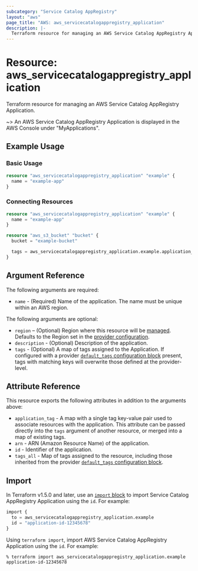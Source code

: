 ```yaml
---
subcategory: "Service Catalog AppRegistry"
layout: "aws"
page_title: "AWS: aws_servicecatalogappregistry_application"
description: |-
  Terraform resource for managing an AWS Service Catalog AppRegistry Application.
---
```

# Resource: aws_servicecatalogappregistry_application

Terraform resource for managing an AWS Service Catalog AppRegistry Application.

~> An AWS Service Catalog AppRegistry Application is displayed in the AWS Console under "MyApplications".

## Example Usage

### Basic Usage

```terraform
resource "aws_servicecatalogappregistry_application" "example" {
  name = "example-app"
}
```

### Connecting Resources

```terraform
resource "aws_servicecatalogappregistry_application" "example" {
  name = "example-app"
}

resource "aws_s3_bucket" "bucket" {
  bucket = "example-bucket"

  tags = aws_servicecatalogappregistry_application.example.application_tag
}
```

## Argument Reference

The following arguments are required:

* `name` - (Required) Name of the application. The name must be unique within an AWS region.

The following arguments are optional:

* `region` – (Optional) Region where this resource will be [managed](https://docs.aws.amazon.com/general/latest/gr/rande.html#regional-endpoints). Defaults to the Region set in the [provider configuration](https://registry.terraform.io/providers/hashicorp/aws/latest/docs#aws-configuration-reference).
* `description` - (Optional) Description of the application.
* `tags` - (Optional) A map of tags assigned to the Application. If configured with a provider [`default_tags` configuration block](https://registry.terraform.io/providers/hashicorp/aws/latest/docs#default_tags-configuration-block) present, tags with matching keys will overwrite those defined at the provider-level.

## Attribute Reference

This resource exports the following attributes in addition to the arguments above:

* `application_tag` - A map with a single tag key-value pair used to associate resources with the application. This attribute can be passed directly into the `tags` argument of another resource, or merged into a map of existing tags.
* `arn` - ARN (Amazon Resource Name) of the application.
* `id` - Identifier of the application.
* `tags_all` - Map of tags assigned to the resource, including those inherited from the provider [`default_tags` configuration block](https://registry.terraform.io/providers/hashicorp/aws/latest/docs#default_tags-configuration-block).

## Import

In Terraform v1.5.0 and later, use an [`import` block](https://developer.hashicorp.com/terraform/language/import) to import Service Catalog AppRegistry Application using the `id`. For example:

```terraform
import {
  to = aws_servicecatalogappregistry_application.example
  id = "application-id-12345678"
}
```

Using `terraform import`, import AWS Service Catalog AppRegistry Application using the `id`. For example:

```console
% terraform import aws_servicecatalogappregistry_application.example application-id-12345678
```
